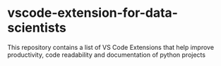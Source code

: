 # vscode-extension-for-data-scientists
This repository contains a list of VS Code Extensions that help improve productivity, code readability and documentation of python projects
